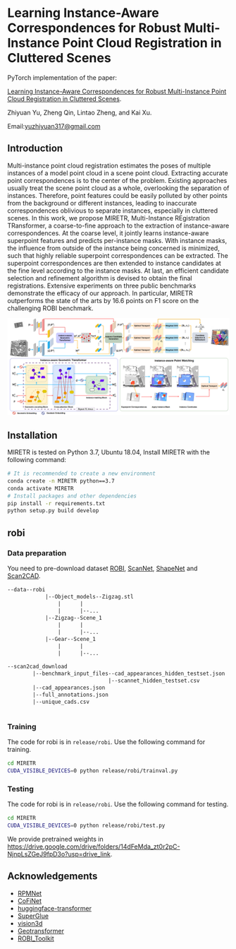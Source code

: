 # Learning Instance-Aware Correspondences for Robust Multi-Instance Point Cloud Registration in Cluttered Scenes

PyTorch implementation of the paper:

[Learning Instance-Aware Correspondences for Robust Multi-Instance Point Cloud Registration in Cluttered Scenes](https://arxiv.org/abs/2404.04557).

Zhiyuan Yu, Zheng Qin, Lintao Zheng, and Kai Xu.

Email:yuzhiyuan317@gmail.com
## Introduction

Multi-instance point cloud registration estimates the poses of multiple instances of a model point cloud in a scene point cloud. Extracting accurate point correspondences is to the center of the problem. Existing approaches
usually treat the scene point cloud as a whole, overlooking the separation of instances. Therefore, point features could be easily polluted by other points from the background or different instances, leading to inaccurate correspondences oblivious to separate instances, especially in cluttered scenes. In this work, we propose MIRETR, Multi-Instance REgistration TRansformer, a coarse-to-fine approach to the extraction of instance-aware correspondences. At the coarse level, it jointly learns instance-aware superpoint features and predicts per-instance masks. With instance masks, the influence from outside of the instance being concerned is minimized, such that highly reliable superpoint correspondences can be extracted. The superpoint correspondences are then extended to instance candidates at the fine level according to the instance masks. At last, an efficient candidate selection and refinement algorithm is devised to obtain the final registrations. Extensive experiments on three public benchmarks demonstrate the efficacy of our approach. In particular, MIRETR outperforms the state of the arts by 16.6 points on F1 score on the challenging ROBI benchmark.

![](assets/pipeline.png)
## Installation

MIRETR is tested on Python 3.7, Ubuntu 18.04,
Install MIRETR with the following command:

```bash
# It is recommended to create a new environment
conda create -n MIRETR python==3.7
conda activate MIRETR
# Install packages and other dependencies
pip install -r requirements.txt
python setup.py build develop
```


## robi

### Data preparation
You need to pre-download dataset [ROBI](https://www.trailab.utias.utoronto.ca/robi), [ScanNet](https://github.com/ScanNet/ScanNet), [ShapeNet](https://www.shapenet.org/) and [Scan2CAD](https://github.com/skanti/Scan2CAD). 

```text
--data--robi
            |--Object_models--Zigzag.stl
                |      |        
                |      |--...
            |--Zigzag--Scene_1
                |      |        
                |      |--...
            |--Gear--Scene_1
                |      |              
                |      |--...
```  

```text
--scan2cad_download
        |--benchmark_input_files--cad_appearances_hidden_testset.json
                                |--scannet_hidden_testset.csv
        |--cad_appearances.json
        |--full_annotations.json
        |--unique_cads.csv
        
```  
### Training

The code for robi is in `release/robi`. Use the following command for training.

```bash
cd MIRETR
CUDA_VISIBLE_DEVICES=0 python release/robi/trainval.py
```

### Testing

The code for robi is in `release/robi`. Use the following command for testing.

```bash
cd MIRETR
CUDA_VISIBLE_DEVICES=0 python release/robi/test.py
```
We provide pretrained weights in https://drive.google.com/drive/folders/14dFeMda_zt0r2pC-NjnpLsZGeJ9fpD3o?usp=drive_link.
## Acknowledgements

- [RPMNet](https://github.com/yewzijian/RPMNet)
- [CoFiNet](https://github.com/haoyu94/Coarse-to-fine-correspondences)
- [huggingface-transformer](https://github.com/huggingface/transformers)
- [SuperGlue](https://github.com/magicleap/SuperGluePretrainedNetwork)
- [vision3d](https://github.com/qinzheng93/vision3d)
- [Geotransformer](https://github.com/qinzheng93/GeoTransformer)
- [ROBI_Toolkit](https://github.com/junyang224/ROBI_Toolkit)

